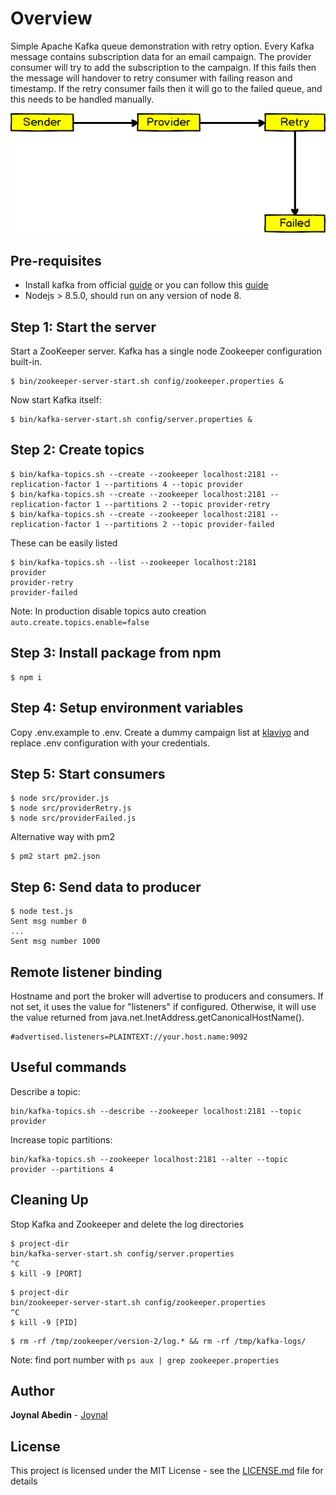 # Overview

Simple Apache Kafka queue demonstration with retry option. Every Kafka message contains subscription data for an email campaign.
The provider consumer will try to add the subscription to the campaign. If this fails then the message will handover to retry
consumer with failing reason and timestamp. If the retry consumer fails then it will go to the failed queue,
and this needs to be handled manually.

![Alt text](images/architecture.png "Kafka demo architecture")

## Pre-requisites

* Install kafka from official [guide](https://kafka.apache.org/quickstart) or you can follow this [guide](./kafka-installation-guide.md)
* Nodejs > 8.5.0, should run on any version of node 8.

## Step 1: Start the server

Start a ZooKeeper server. Kafka has a single node Zookeeper configuration built-in.
```
$ bin/zookeeper-server-start.sh config/zookeeper.properties &
```
Now start Kafka itself:
```
$ bin/kafka-server-start.sh config/server.properties &
```

## Step 2: Create topics
```
$ bin/kafka-topics.sh --create --zookeeper localhost:2181 --replication-factor 1 --partitions 4 --topic provider
$ bin/kafka-topics.sh --create --zookeeper localhost:2181 --replication-factor 1 --partitions 2 --topic provider-retry
$ bin/kafka-topics.sh --create --zookeeper localhost:2181 --replication-factor 1 --partitions 2 --topic provider-failed
```
These can be easily listed
```
$ bin/kafka-topics.sh --list --zookeeper localhost:2181
provider
provider-retry
provider-failed
```
Note: In production disable topics auto creation `auto.create.topics.enable=false`

## Step 3: Install package from npm
```
$ npm i
```

## Step 4: Setup environment variables

Copy .env.example to .env. Create a dummy campaign list at [klaviyo](https://klaviyo.com) and replace .env configuration with your credentials.

## Step 5: Start consumers

```
$ node src/provider.js
$ node src/providerRetry.js
$ node src/providerFailed.js
```

Alternative way with pm2

```
$ pm2 start pm2.json
```

## Step 6: Send data to producer

```
$ node test.js
Sent msg number 0
...
Sent msg number 1000
```

## Remote listener binding

Hostname and port the broker will advertise to producers and consumers. If not set,
it uses the value for "listeners" if configured.  Otherwise, it will use the value
returned from java.net.InetAddress.getCanonicalHostName().
```
#advertised.listeners=PLAINTEXT://your.host.name:9092
```

## Useful commands

Describe a topic:
```
bin/kafka-topics.sh --describe --zookeeper localhost:2181 --topic provider
```

Increase topic partitions:
```
bin/kafka-topics.sh --zookeeper localhost:2181 --alter --topic provider --partitions 4
```

## Cleaning Up
Stop Kafka and Zookeeper and delete the log directories

```
$ project-dir
bin/kafka-server-start.sh config/server.properties
^C
$ kill -9 [PORT]
```

```
$ project-dir
bin/zookeeper-server-start.sh config/zookeeper.properties
^C
$ kill -9 [PID]
```

```
$ rm -rf /tmp/zookeeper/version-2/log.* && rm -rf /tmp/kafka-logs/
```

Note: find port number with `ps aux | grep zookeeper.properties`

## Author

**Joynal Abedin** - [Joynal](https://twitter.com/joynaluu)

## License

This project is licensed under the MIT License - see the [LICENSE.md](./LICENSE.md) file for details